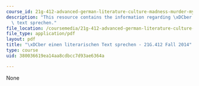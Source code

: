 ```yaml
---
course_id: 21g-412-advanced-german-literature-culture-madness-murder-mysteries-fall-2014
description: "This resource contains the information regarding \xDCber einen literarischen\
  \ text sprechen."
file_location: /coursemedia/21g-412-advanced-german-literature-culture-madness-murder-mysteries-fall-2014/380036619ea14aa8cdbcc7d93ae6364a_MIT21G_412F14_Wk2-3_Ueb.pdf
file_type: application/pdf
layout: pdf
title: "\xDCber einen literarischen Text sprechen - 21G.412 Fall 2014"
type: course
uid: 380036619ea14aa8cdbcc7d93ae6364a

---
```

None